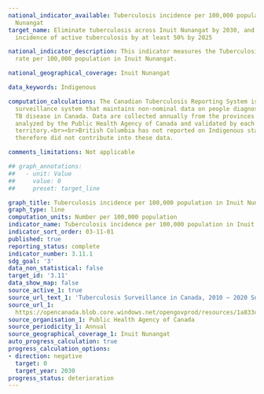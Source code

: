 ```yaml
---
national_indicator_available: Tuberculosis incidence per 100,000 population in Inuit
  Nunangat
target_name: Eliminate tuberculosis across Inuit Nunangat by 2030, and reducing the
  incidence of active tuberculosis by at least 50% by 2025

national_indicator_description: This indicator measures the Tuberculosis incidence
  rate per 100,000 population in Inuit Nunangat.

national_geographical_coverage: Inuit Nunangat

data_keywords: Indigenous

computation_calculations: The Canadian Tuberculosis Reporting System is a case-based
  surveillance system that maintains non-nominal data on people diagnosed with active
  TB disease in Canada. Data are collected annually from the provinces and territories,
  analyzed by the Public Health Agency of Canada and validated by each province and
  territory.<br><br>British Columbia has not reported on Indigenous status since 2016, and 
  therefore did not contribute into these data.

comments_limitations: Not applicable

## graph_annotations:
##   - unit: Value
##     value: 0
##     preset: target_line

graph_title: Tuberculosis incidence per 100,000 population in Inuit Nunangat
graph_type: line
computation_units: Number per 100,000 population
indicator_name: Tuberculosis incidence per 100,000 population in Inuit Nunangat
indicator_sort_order: 03-11-01
published: true
reporting_status: complete
indicator_number: 3.11.1
sdg_goal: '3'
data_non_statistical: false
target_id: '3.11'
data_show_map: false
source_active_1: true
source_url_text_1: 'Tuberculosis Surveillance in Canada, 2010 – 2020 Summary Report'
source_url_1: 
  https://opencanada.blob.core.windows.net/opengovprod/resources/1a833c68-0daa-440e-a8a2-a2e42d697c4b/english-pdf-5-english.pdf?sr=b&sp=r&sig=%2BPb3p/aSkqI5%2BAV7EuRD%2ByCLn%2BUX1OB3Icp2KIrzL4k%3D&sv=2019-07-07&se=2023-08-21T20%3A25%3A02Z
source_organisation_1: Public Health Agency of Canada
source_periodicity_1: Annual
source_geographical_coverage_1: Inuit Nunangat
auto_progress_calculation: true
progress_calculation_options:
- direction: negative
  target: 0
  target_year: 2030
progress_status: deterioration
---
```

